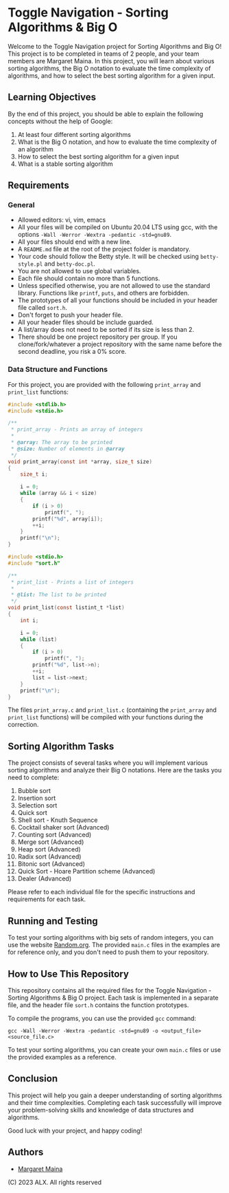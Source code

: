 # Toggle Navigation - Sorting Algorithms & Big O

Welcome to the Toggle Navigation project for Sorting Algorithms and Big O! This project is to be completed in teams of 2 people, and your team members are Margaret Maina. In this project, you will learn about various sorting algorithms, the Big O notation to evaluate the time complexity of algorithms, and how to select the best sorting algorithm for a given input.

## Learning Objectives

By the end of this project, you should be able to explain the following concepts without the help of Google:

1. At least four different sorting algorithms
2. What is the Big O notation, and how to evaluate the time complexity of an algorithm
3. How to select the best sorting algorithm for a given input
4. What is a stable sorting algorithm

## Requirements

### General

- Allowed editors: vi, vim, emacs
- All your files will be compiled on Ubuntu 20.04 LTS using gcc, with the options `-Wall -Werror -Wextra -pedantic -std=gnu89`.
- All your files should end with a new line.
- A `README.md` file at the root of the project folder is mandatory.
- Your code should follow the Betty style. It will be checked using `betty-style.pl` and `betty-doc.pl`.
- You are not allowed to use global variables.
- Each file should contain no more than 5 functions.
- Unless specified otherwise, you are not allowed to use the standard library. Functions like `printf`, `puts`, and others are forbidden.
- The prototypes of all your functions should be included in your header file called `sort.h`.
- Don't forget to push your header file.
- All your header files should be include guarded.
- A list/array does not need to be sorted if its size is less than 2.
- There should be one project repository per group. If you clone/fork/whatever a project repository with the same name before the second deadline, you risk a 0% score.


### Data Structure and Functions

For this project, you are provided with the following `print_array` and `print_list` functions:

```c
#include <stdlib.h>
#include <stdio.h>

/**
 * print_array - Prints an array of integers
 *
 * @array: The array to be printed
 * @size: Number of elements in @array
 */
void print_array(const int *array, size_t size)
{
    size_t i;

    i = 0;
    while (array && i < size)
    {
        if (i > 0)
            printf(", ");
        printf("%d", array[i]);
        ++i;
    }
    printf("\n");
}

#include <stdio.h>
#include "sort.h"

/**
 * print_list - Prints a list of integers
 *
 * @list: The list to be printed
 */
void print_list(const listint_t *list)
{
    int i;

    i = 0;
    while (list)
    {
        if (i > 0)
            printf(", ");
        printf("%d", list->n);
        ++i;
        list = list->next;
    }
    printf("\n");
}
```

The files `print_array.c` and `print_list.c` (containing the `print_array` and `print_list` functions) will be compiled with your functions during the correction.

## Sorting Algorithm Tasks

The project consists of several tasks where you will implement various sorting algorithms and analyze their Big O notations. Here are the tasks you need to complete:

1. Bubble sort
2. Insertion sort
3. Selection sort
4. Quick sort
5. Shell sort - Knuth Sequence
6. Cocktail shaker sort (Advanced)
7. Counting sort (Advanced)
8. Merge sort (Advanced)
9. Heap sort (Advanced)
10. Radix sort (Advanced)
11. Bitonic sort (Advanced)
12. Quick Sort - Hoare Partition scheme (Advanced)
13. Dealer (Advanced)

Please refer to each individual file for the specific instructions and requirements for each task.

## Running and Testing

To test your sorting algorithms with big sets of random integers, you can use the website [Random.org](https://www.random.org/). The provided `main.c` files in the examples are for reference only, and you don't need to push them to your repository.

## How to Use This Repository

This repository contains all the required files for the Toggle Navigation - Sorting Algorithms & Big O project. Each task is implemented in a separate file, and the header file `sort.h` contains the function prototypes.

To compile the programs, you can use the provided `gcc` command:

```
gcc -Wall -Werror -Wextra -pedantic -std=gnu89 -o <output_file> <source_file.c>
```

To test your sorting algorithms, you can create your own `main.c` files or use the provided examples as a reference.

## Conclusion

This project will help you gain a deeper understanding of sorting algorithms and their time complexities. Completing each task successfully will improve your problem-solving skills and knowledge of data structures and algorithms.

Good luck with your project, and happy coding!

## Authors

- [Margaret Maina](https://github.com/maggywairigu)

(C) 2023 ALX. All rights reserved
